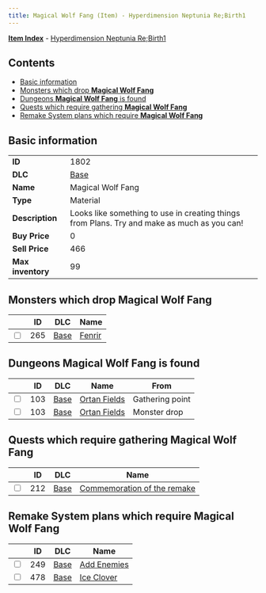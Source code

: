 ```yaml
---
title: Magical Wolf Fang (Item) - Hyperdimension Neptunia Re;Birth1
---
```


[**Item Index**](/neptunia/rb1/item/index.html) - [Hyperdimension Neptunia Re;Birth1](/neptunia/rb1)

## Contents

- [Basic information](#basic-information)
- [Monsters which drop **Magical Wolf Fang**](#monsters-which-drop-magical-wolf-fang)
- [Dungeons **Magical Wolf Fang** is found](#dungeons-magical-wolf-fang-is-found)
- [Quests which require gathering **Magical Wolf Fang**](#quests-which-require-gathering-magical-wolf-fang)
- [Remake System plans which require **Magical Wolf Fang**](#remake-system-plans-which-require-magical-wolf-fang)

## Basic information

|   |   |
| -- | -- |
| **ID** | 1802 |
| **DLC** | [Base](/neptunia/rb1/dlc/1-base.html) |
| **Name** | Magical Wolf Fang |
| **Type** | Material |
| **Description** | Looks like something to use in creating things from Plans. Try and make as much as you can! |
| **Buy Price** | 0 |
| **Sell Price** | 466 |
| **Max inventory** | 99 |


## Monsters which drop **Magical Wolf Fang**

|    | ID | DLC | Name |
| -- | -- | --- | ---- |
| <input type="checkbox" id="rb1-monster-1-265" class="trackbox" /> | 265 | [Base](/neptunia/rb1/dlc/1-base.html) | [Fenrir](/neptunia/rb1/monster/1-265-fenrir.html) |


## Dungeons **Magical Wolf Fang** is found

|    | ID | DLC | Name | From |
| -- | -- | --- | ---- | ---- |
| <input type="checkbox" id="rb1-dungeon-1-103" class="trackbox" /> | 103 | [Base](/neptunia/rb1/dlc/1-base.html) | [Ortan Fields](/neptunia/rb1/dungeon/1-103-ortan-fields.html) | Gathering point |
| <input type="checkbox" id="rb1-dungeon-1-103" class="trackbox" /> | 103 | [Base](/neptunia/rb1/dlc/1-base.html) | [Ortan Fields](/neptunia/rb1/dungeon/1-103-ortan-fields.html) | Monster drop |


## Quests which require gathering **Magical Wolf Fang**

|    | ID | DLC | Name |
| -- | -- | --- | ---- |
| <input type="checkbox" id="rb1-quest-1-212" class="trackbox" /> | 212 | [Base](/neptunia/rb1/dlc/1-base.html) | [Commemoration of the remake](/neptunia/rb1/quest/1-212-commemoration-of-the-remake.html) |


## Remake System plans which require **Magical Wolf Fang**

|    | ID | DLC | Name |
| -- | -- | --- | ---- |
| <input type="checkbox" id="rb1-quest-1-249" class="trackbox" /> | 249 | [Base](/neptunia/rb1/dlc/1-base.html) | [Add Enemies](/neptunia/rb1/quest/1-249-add-enemies.html) |
| <input type="checkbox" id="rb1-quest-1-478" class="trackbox" /> | 478 | [Base](/neptunia/rb1/dlc/1-base.html) | [Ice Clover](/neptunia/rb1/quest/1-478-ice-clover.html) |
